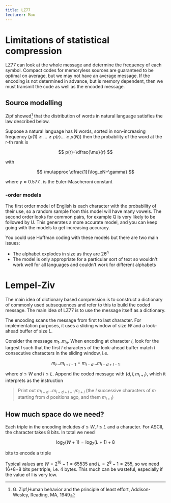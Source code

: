 ```yaml
---
title: LZ77
lecturer: Max
---
```


# Limitations of statistical compression

LZ77 can look at the whole message and determine the frequency of each symbol. Compact codes for memoryless sources are guaranteed to be optimal on average, but we may not have an average message. If the encoding is not determined in advance, but is memory dependent, then we must transmit the code as well as the encoded message.

## Source modelling

Zipf showed[^1] that the distribution of words in natural language satisfies the law described below.

[^1]: G. Zipf,Human behavior and the principle of least effort, Addison-Wesley, Reading, MA, 1949

Suppose a natural language has N words, sorted in non-increasing frequency $(p(1)\geqslant ...\geqslant p(r)...\geqslant p(N))$ then the probability of the word at the r-th rank is

$$
p(r)=\dfrac{\mu}{r}
$$

with

$$
\mu\approx \dfrac{1}{\log_eN+\gamma}
$$

where $\gamma\approx 0.577..$ is the Euler-Mascheroni constant

### -order models

The first order model of English is each character with the probability of their use, so a random sample from this model will have many vowels. The second order looks for common pairs, for example Q is very likely to be followed by U. This generates a more accurate model, and you can keep going with the models to get increasing accuracy.

You could use Huffman coding with these models but there are two main issues:

-   The alphabet explodes in size as they are $26^n$
-   The model is only appropriate for a particular sort of text so wouldn't work well for all languages and couldn't work for different alphabets

# Lempel-Ziv

The main idea of dictionary based compression is to construct a dictionary of commonly used subsequences and refer to this to build the coded message. The main idea of LZ77 is to use the message itself as a dictionary.

The encoding scans the message from first to last character. For implementation purposes, it uses a sliding window of size _W_ and a look-ahead buffer of size _L_.

Consider the message $m_1..m_n$. When encoding at character _i_, look for the largest _l_ such that the first _l_ characters of the look-ahead buffer match _l_ consecutive characters in the sliding window, i.e.

$$
m_i...m_{i+l-1}=m_{i-d}...m_{i-d+l-1}
$$

where $d\leqslant W$ and $l\leqslant L$. Append the coded message with $(d,l,m_{i+l})$, which it interprets as the instruction

> Print out $m_{i-d}...m_{i-d+l-1}m_{i+l}$ (the _l_ successive characters of _m_ starting from _d_ positions ago, and them $m_{i+l}$)

## How much space do we need?

Each triple in the encoding includes $d\leqslant W, l\leqslant L$ and a character. For ASCII, the character takes 8 bits. In total we need

$$
\log_2(W+1)=\log_2(L+1)+8
$$

bits to encode a triple

Typical values are $W=2^{16}-1=65535$ and $L=2^8-1=255$, so we need 16+8+8 bits per triple, i.e. 4 bytes. This much can be wasteful, especially if the value of l is very low.